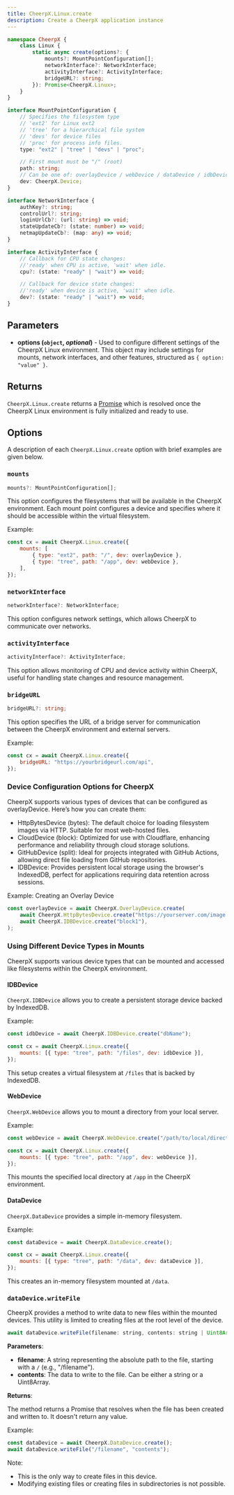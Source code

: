 ```yaml
---
title: CheerpX.Linux.create
description: Create a CheerpX application instance
---
```


```ts
namespace CheerpX {
	class Linux {
		static async create(options?: {
			mounts?: MountPointConfiguration[];
			networkInterface?: NetworkInterface;
			activityInterface?: ActivityInterface;
			bridgeURL?: string;
		}): Promise<CheerpX.Linux>;
	}
}

interface MountPointConfiguration {
	// Specifies the filesystem type
	// 'ext2' for Linux ext2
	// 'tree' for a hierarchical file system
	// 'devs' for device files
	// 'proc' for process info files.
	type: "ext2" | "tree" | "devs" | "proc";

	// First mount must be "/" (root)
	path: string;
	// Can be one of: overlayDevice / webDevice / dataDevice / idbDevice
	dev: CheerpX.Device;
}

interface NetworkInterface {
	authKey?: string;
	controlUrl?: string;
	loginUrlCb?: (url: string) => void;
	stateUpdateCb?: (state: number) => void;
	netmapUpdateCb?: (map: any) => void;
}

interface ActivityInterface {
	// Callback for CPU state changes:
	//'ready' when CPU is active, 'wait' when idle.
	cpu?: (state: "ready" | "wait") => void;

	// Callback for device state changes:
	//'ready' when device is active, 'wait' when idle.
	dev?: (state: "ready" | "wait") => void;
}
```

## Parameters

- **options (`object`, _optional_)** - Used to configure different settings of the CheerpX Linux environment. This object may include settings for mounts, network interfaces, and other features, structured as `{ option: "value" }`.

## Returns

`CheerpX.Linux.create` returns a [Promise] which is resolved once the CheerpX Linux environment is fully initialized and ready to use.

## Options

A description of each `CheerpX.Linux.create` option with brief examples are given below.

### `mounts`

```ts
mounts?: MountPointConfiguration[];
```

This option configures the filesystems that will be available in the CheerpX environment. Each mount point configures a device and specifies where it should be accessible within the virtual filesystem.

Example:

```js
const cx = await CheerpX.Linux.create({
	mounts: [
		{ type: "ext2", path: "/", dev: overlayDevice },
		{ type: "tree", path: "/app", dev: webDevice },
	],
});
```

### `networkInterface`

```ts
networkInterface?: NetworkInterface;
```

This option configures network settings, which allows CheerpX to communicate over networks.

### `activityInterface`

```ts
activityInterface?: ActivityInterface;
```

This option allows monitoring of CPU and device activity within CheerpX, useful for handling state changes and resource management.

### `bridgeURL`

```ts
bridgeURL?: string;
```

This option specifies the URL of a bridge server for communication between the CheerpX environment and external servers.

Example:

```js
const cx = await CheerpX.Linux.create({
	bridgeURL: "https://yourbridgeurl.com/api",
});
```

### Device Configuration Options for CheerpX

CheerpX supports various types of devices that can be configured as overlayDevice. Here’s how you can create them:

- HttpBytesDevice (bytes): The default choice for loading filesystem images via HTTP. Suitable for most web-hosted files.
- CloudDevice (block): Optimized for use with Cloudflare, enhancing performance and reliability through cloud storage solutions.
- GitHubDevice (split): Ideal for projects integrated with GitHub Actions, allowing direct file loading from GitHub repositories.
- IDBDevice: Provides persistent local storage using the browser's IndexedDB, perfect for applications requiring data retention across sessions.

Example: Creating an Overlay Device

```js
const overlayDevice = await CheerpX.OverlayDevice.create(
	await CheerpX.HttpBytesDevice.create("https://yourserver.com/image.ext2"),
	await CheerpX.IDBDevice.create("block1"),
);
```

### Using Different Device Types in Mounts

CheerpX supports various device types that can be mounted and accessed like filesystems within the CheerpX environment.

#### IDBDevice

`CheerpX.IDBDevice` allows you to create a persistent storage device backed by IndexedDB.

Example:

```js
const idbDevice = await CheerpX.IDBDevice.create("dbName");

const cx = await CheerpX.Linux.create({
	mounts: [{ type: "tree", path: "/files", dev: idbDevice }],
});
```

This setup creates a virtual filesystem at `/files` that is backed by IndexedDB.

#### WebDevice

`CheerpX.WebDevice` allows you to mount a directory from your local server.

Example:

```js
const webDevice = await CheerpX.WebDevice.create("/path/to/local/directory");

const cx = await CheerpX.Linux.create({
	mounts: [{ type: "tree", path: "/app", dev: webDevice }],
});
```

This mounts the specified local directory at `/app` in the CheerpX environment.

#### DataDevice

`CheerpX.DataDevice` provides a simple in-memory filesystem.

Example:

```js
const dataDevice = await CheerpX.DataDevice.create();

const cx = await CheerpX.Linux.create({
	mounts: [{ type: "tree", path: "/data", dev: dataDevice }],
});
```

This creates an in-memory filesystem mounted at `/data`.

### `dataDevice.writeFile`

CheerpX provides a method to write data to new files within the mounted devices. This utility is limited to creating files at the root level of the device.

```js
await dataDevice.writeFile(filename: string, contents: string | Uint8Array): Promise<void>
```

**Parameters**:

- **filename**: A string representing the absolute path to the file, starting with a `/` (e.g., "/filename").
- **contents**: The data to write to the file. Can be either a string or a Uint8Array.

**Returns**:

The method returns a Promise that resolves when the file has been created and written to. It doesn't return any value.

Example:

```js
const dataDevice = await CheerpX.DataDevice.create();
await dataDevice.writeFile("/filename", "contents");
```

Note:

- This is the only way to create files in this device.
- Modifying existing files or creating files in subdirectories is not possible.

[Promise]: https://developer.mozilla.org/en-US/docs/Web/JavaScript/Reference/Global_Objects/Promise
